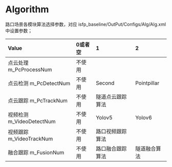 # Algorithm

路口场景各模块算法选择参数，对应 isfp_baseline/OutPut/Configs/Alg/Alg.xml 中设置参数；

|Value|0或者空|1|2
|:---- |:----|:----|:----|
|点云处理 m_PcProcessNum|不使用|
|点云检测 m_PcDetectNum|不使用|Second|Pointpillar
|点云跟踪 m_PcTrackNum|不使用|隧道点云跟踪算法
|视频检测 m_VideoDetectNum|不使用|Yolov5|Yolov6
|视频跟踪 m_VideoTrackNum|不使用|路口视频跟踪算法
|融合跟踪 m_FusionNum|不使用|路口融合跟踪算法|隧道融合算法
